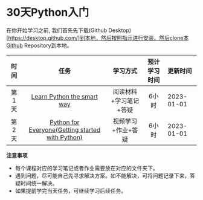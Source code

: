 # 30天Python入门

 在你开始学习之前, 我们首先先下载(Github Desktop)[https://desktop.github.com/]到本地，然后按照指示进行安装。然后clone本Github Repository到本地。

 
| 时间 |   任务     | 学习方式     |预计学习时间     |  更新时间|
|:--------:|:-------:|:-------:|:-------:|:-------|
|第1天|[Learn Python the smart way](https://github.com/datawhalechina/learn-python-the-smart-way)| 阅读材料+学习笔记+答疑 | 6小时|2023-01-01
|第2天|[Python for Everyone(Getting started with Python)](https://www.coursera.org/learn/python?specialization=python)| 视频学习+作业+答疑 | 6小时|2023-01-01


**注意事项**

- 每个课程对应的学习笔记或者作业需要放在对应的文件夹下。
- 遇到问题，尽可能自己先寻求解决方案。如不能解决，可将问题记录下来，答疑时间统一解决。
- 如果提前学完当天任务，可继续学习后续任务。








